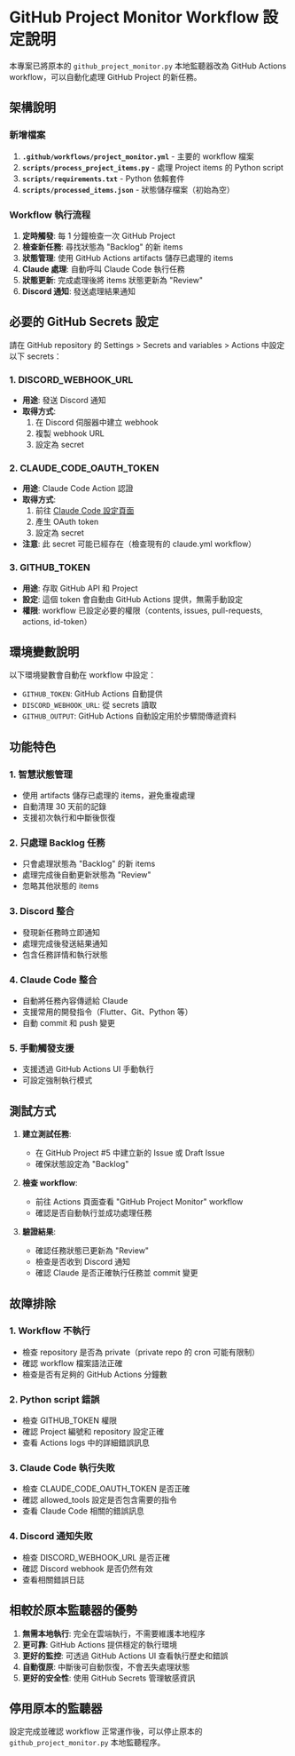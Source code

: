 # GitHub Project Monitor Workflow 設定說明

本專案已將原本的 `github_project_monitor.py` 本地監聽器改為 GitHub Actions workflow，可以自動化處理 GitHub Project 的新任務。

## 架構說明

### 新增檔案
1. **`.github/workflows/project_monitor.yml`** - 主要的 workflow 檔案
2. **`scripts/process_project_items.py`** - 處理 Project items 的 Python script
3. **`scripts/requirements.txt`** - Python 依賴套件
4. **`scripts/processed_items.json`** - 狀態儲存檔案（初始為空）

### Workflow 執行流程
1. **定時觸發**: 每 1 分鐘檢查一次 GitHub Project
2. **檢查新任務**: 尋找狀態為 "Backlog" 的新 items
3. **狀態管理**: 使用 GitHub Actions artifacts 儲存已處理的 items
4. **Claude 處理**: 自動呼叫 Claude Code 執行任務
5. **狀態更新**: 完成處理後將 items 狀態更新為 "Review"
6. **Discord 通知**: 發送處理結果通知

## 必要的 GitHub Secrets 設定

請在 GitHub repository 的 Settings > Secrets and variables > Actions 中設定以下 secrets：

### 1. DISCORD_WEBHOOK_URL
- **用途**: 發送 Discord 通知
- **取得方式**: 
  1. 在 Discord 伺服器中建立 webhook
  2. 複製 webhook URL
  3. 設定為 secret

### 2. CLAUDE_CODE_OAUTH_TOKEN
- **用途**: Claude Code Action 認證
- **取得方式**:
  1. 前往 [Claude Code 設定頁面](https://claude.ai/code)
  2. 產生 OAuth token
  3. 設定為 secret
- **注意**: 此 secret 可能已經存在（檢查現有的 claude.yml workflow）

### 3. GITHUB_TOKEN
- **用途**: 存取 GitHub API 和 Project
- **設定**: 這個 token 會自動由 GitHub Actions 提供，無需手動設定
- **權限**: workflow 已設定必要的權限（contents, issues, pull-requests, actions, id-token）

## 環境變數說明

以下環境變數會自動在 workflow 中設定：

- `GITHUB_TOKEN`: GitHub Actions 自動提供
- `DISCORD_WEBHOOK_URL`: 從 secrets 讀取
- `GITHUB_OUTPUT`: GitHub Actions 自動設定用於步驟間傳遞資料

## 功能特色

### 1. 智慧狀態管理
- 使用 artifacts 儲存已處理的 items，避免重複處理
- 自動清理 30 天前的記錄
- 支援初次執行和中斷後恢復

### 2. 只處理 Backlog 任務
- 只會處理狀態為 "Backlog" 的新 items
- 處理完成後自動更新狀態為 "Review"
- 忽略其他狀態的 items

### 3. Discord 整合
- 發現新任務時立即通知
- 處理完成後發送結果通知
- 包含任務詳情和執行狀態

### 4. Claude Code 整合
- 自動將任務內容傳遞給 Claude
- 支援常用的開發指令（Flutter、Git、Python 等）
- 自動 commit 和 push 變更

### 5. 手動觸發支援
- 支援透過 GitHub Actions UI 手動執行
- 可設定強制執行模式

## 測試方式

1. **建立測試任務**:
   - 在 GitHub Project #5 中建立新的 Issue 或 Draft Issue
   - 確保狀態設定為 "Backlog"

2. **檢查 workflow**:
   - 前往 Actions 頁面查看 "GitHub Project Monitor" workflow
   - 確認是否自動執行並成功處理任務

3. **驗證結果**:
   - 確認任務狀態已更新為 "Review"
   - 檢查是否收到 Discord 通知
   - 確認 Claude 是否正確執行任務並 commit 變更

## 故障排除

### 1. Workflow 不執行
- 檢查 repository 是否為 private（private repo 的 cron 可能有限制）
- 確認 workflow 檔案語法正確
- 檢查是否有足夠的 GitHub Actions 分鐘數

### 2. Python script 錯誤
- 檢查 GITHUB_TOKEN 權限
- 確認 Project 編號和 repository 設定正確
- 查看 Actions logs 中的詳細錯誤訊息

### 3. Claude Code 執行失敗
- 檢查 CLAUDE_CODE_OAUTH_TOKEN 是否正確
- 確認 allowed_tools 設定是否包含需要的指令
- 查看 Claude Code 相關的錯誤訊息

### 4. Discord 通知失敗
- 檢查 DISCORD_WEBHOOK_URL 是否正確
- 確認 Discord webhook 是否仍然有效
- 查看相關錯誤日誌

## 相較於原本監聽器的優勢

1. **無需本地執行**: 完全在雲端執行，不需要維護本地程序
2. **更可靠**: GitHub Actions 提供穩定的執行環境
3. **更好的監控**: 可透過 GitHub Actions UI 查看執行歷史和錯誤
4. **自動復原**: 中斷後可自動恢復，不會丟失處理狀態
5. **更好的安全性**: 使用 GitHub Secrets 管理敏感資訊

## 停用原本的監聽器

設定完成並確認 workflow 正常運作後，可以停止原本的 `github_project_monitor.py` 本地監聽程序。